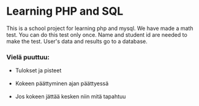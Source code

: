 # Learning PHP and SQL

This is a school project for learning php and mysql. We have made a math test.
You can do this test only once. Name and student id are needed to make the test. 
User's data and results go to a database. 


<h3>Vielä puuttuu:</h3>
<ul>
  <li>Tulokset ja pisteet</li> <br>
  <li>Kokeen päättyminen ajan päättyessä</li> <br>
  <li>Jos kokeen jättää kesken niin mitä tapahtuu</li>
